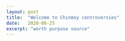 ```yaml
---
layout: post
title:  "Welcome to Chinmoy controversies"
date:   2020-06-25
excerpt: "worth purpose source"
---
```

